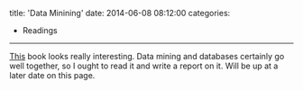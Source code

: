 title: 'Data Minining'
date: 2014-06-08 08:12:00
categories:
 - Readings
---

[This](http://guidetodatamining.com/) book looks really interesting. Data mining and databases certainly go well together, so I ought to read it and write a report on it. Will be up at a later date on this page. 
